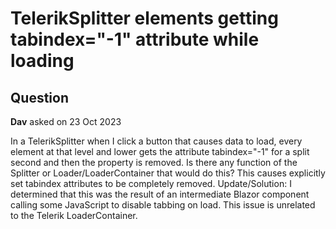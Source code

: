 # TelerikSplitter elements getting tabindex="-1" attribute while loading

## Question

**Dav** asked on 23 Oct 2023

In a TelerikSplitter when I click a button that causes data to load, every element at that level and lower gets the attribute tabindex="-1" for a split second and then the property is removed. Is there any function of the Splitter or Loader/LoaderContainer that would do this? This causes explicitly set tabindex attributes to be completely removed. Update/Solution: I determined that this was the result of an intermediate Blazor component calling some JavaScript to disable tabbing on load. This issue is unrelated to the Telerik LoaderContainer.
